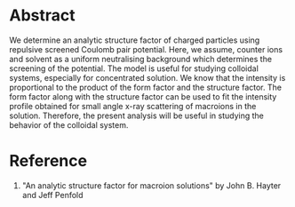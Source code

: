 # Abstract

We determine an analytic structure factor of charged particles using repulsive screened Coulomb pair potential. Here, we assume, counter ions and solvent as a uniform neutralising background which determines the screening of the potential. The model is useful for studying colloidal systems, especially for concentrated solution. We know that the intensity is proportional to the product of the form factor and the structure factor. The form factor along with the structure factor can be used to fit the intensity profile obtained for small angle x-ray scattering of macroions in the solution. Therefore, the present analysis will be useful in studying the behavior of the colloidal system.

# Reference
1. "An analytic structure factor for macroion solutions" by John B. Hayter and Jeff Penfold
